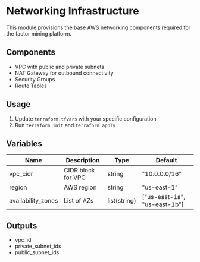 # Networking Infrastructure

This module provisions the base AWS networking components required for the factor mining platform.

## Components
- VPC with public and private subnets
- NAT Gateway for outbound connectivity
- Security Groups
- Route Tables

## Usage
1. Update `terraform.tfvars` with your specific configuration
2. Run `terraform init` and `terraform apply`

## Variables
| Name | Description | Type | Default |
|------|-------------|------|---------|
| vpc_cidr | CIDR block for VPC | string | "10.0.0.0/16" |
| region | AWS region | string | "us-east-1" |
| availability_zones | List of AZs | list(string) | ["us-east-1a", "us-east-1b"] |

## Outputs
- vpc_id
- private_subnet_ids
- public_subnet_ids
